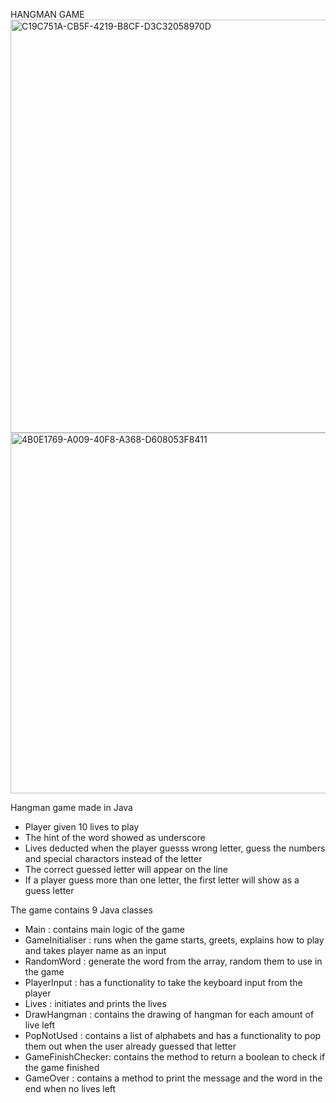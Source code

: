 HANGMAN GAME
<img width="661" alt="C19C751A-CB5F-4219-B8CF-D3C32058970D" src="https://github.com/pilahr/java-hangman-game/assets/125895065/7ddc6d6d-abca-475b-a53d-5fca90dce183">
<img width="577" alt="4B0E1769-A009-40F8-A368-D608053F8411" src="https://github.com/pilahr/java-hangman-game/assets/125895065/f613903a-6554-45aa-8b4b-f013d7f33e1d">

Hangman game made in Java

- Player given 10 lives to play
- The hint of the word showed as underscore
- Lives deducted when the player guesss wrong letter, guess the numbers and special charactors instead of the letter
- The correct guessed letter will appear on the line
- If a player guess more than one letter, the first letter will show as a guess letter

The game contains 9 Java classes
- Main : contains main logic of the game
- GameInitialiser : runs when the game starts, greets, explains how to play and takes player name as an input
- RandomWord : generate the word from the array, random them to use in the game
- PlayerInput : has a functionality to take the keyboard input from the player
- Lives : initiates and prints the lives
- DrawHangman : contains the drawing of hangman for each amount of live left
- PopNotUsed : contains a list of alphabets and has a functionality to pop them out when the user already guessed that letter
- GameFinishChecker: contains the method to return a boolean to check if the game finished
- GameOver : contains a method to print the message and the word in the end when no lives left

